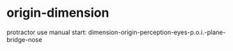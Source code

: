 # origin-dimension
protractor use manual start: dimension-origin-perception-eyes-p.o.i.-plane-bridge-nose
